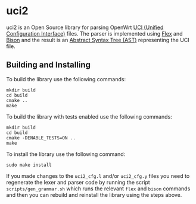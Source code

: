 uci2
===========

uci2 is an Open Source library for parsing OpenWrt [UCI (Unified Configuration Interface)](https://openwrt.org/docs/guide-user/base-system/uci) files.
The parser is implemented using [Flex](https://github.com/westes/flex) and [Bison](https://www.gnu.org/software/bison/) and the result is an [Abstract Syntax Tree (AST)](https://en.wikipedia.org/wiki/Abstract_syntax_tree) representing the UCI file.

## Building and Installing

To build the library use the following commands:

```
mkdir build
cd build
cmake ..
make
```

To build the library with tests enabled use the following commands:

```
mkdir build
cd build
cmake -DENABLE_TESTS=ON ..
make
```

To install the library use the following command:

```
sudo make install
```

If you made changes to the `uci2_cfg.l` and/or `uci2_cfg.y` files you need to regenerate the lexer and parser code by running the script `scripts/gen_grammar.sh` which runs the relevant `flex` and `bison` commands and then you can rebuild and reinstall the library using the steps above.
